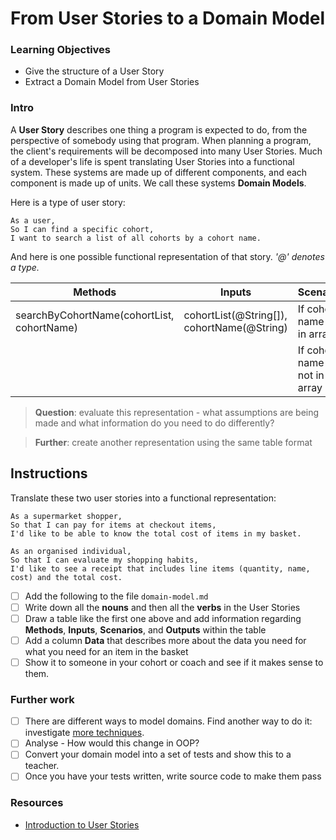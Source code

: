 # From User Stories to a Domain Model

### Learning Objectives
- Give the structure of a User Story
- Extract a Domain Model from User Stories

### Intro

A **User Story** describes one thing a program is expected to do, from the perspective of somebody using that program. When planning a program, the client's requirements will be decomposed into many User Stories. Much of a developer's life is spent translating User Stories into a functional system. These systems are made up of different components, and each component is made up of units. We call these systems **Domain Models**.

Here is a type of user story:

```
As a user,
So I can find a specific cohort,
I want to search a list of all cohorts by a cohort name.
```

And here is one possible functional representation of that story.
_'@' denotes a type._

| Methods | Inputs | Scenario | Outputs
| ------ | ------ | ------ | -----
| searchByCohortName(cohortList, cohortName) | cohortList(@String[]), cohortName(@String) | If cohort name is in array | true
| | | If cohort name is not in array | false


> **Question**: evaluate this representation - what assumptions are being made and what information do you need to do differently?

> **Further**: create another representation using the same table format


## Instructions
Translate these two user stories into a functional representation:

```
As a supermarket shopper,
So that I can pay for items at checkout items,
I'd like to be able to know the total cost of items in my basket.

As an organised individual,
So that I can evaluate my shopping habits,
I'd like to see a receipt that includes line items (quantity, name, cost) and the total cost.
```

- [ ] Add the following to the file `domain-model.md`
- [ ] Write down all the **nouns** and then all the **verbs** in the User Stories
- [ ] Draw a table like the first one above and add information regarding **Methods**, **Inputs**, **Scenarios**, and **Outputs** within the table
- [ ] Add a column **Data** that describes more about the data you need for what you need for an item in the basket
- [ ] Show it to someone in your cohort or coach and see if it makes sense to them.

### Further work
 - [ ] There are different ways to model domains. Find another way to do it: investigate [more techniques](https://developer.ibm.com/articles/an-introduction-to-uml/).
 - [ ] Analyse - How would this change in OOP?
 - [ ] Convert your domain model into a set of tests and show this to a teacher.
 - [ ] Once you have your tests written, write source code to make them pass

### Resources
- [Introduction to User Stories](https://www.mountaingoatsoftware.com/agile/user-stories)
